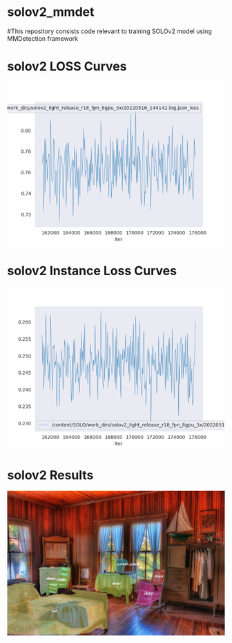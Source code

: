 # solov2_mmdet
#This repository consists code relevant to training SOLOv2 model using MMDetection framework
# solov2 LOSS Curves

<div align="center">
<img src="logs_and_plots/loss.png" width="960">
</div>

# solov2 Instance Loss Curves

<div align="center">
<img src="logs_and_plots/category_loss.png" width="960">
</div>

# solov2 Results
<div align="center">
<img src="images_test/demo_out_4.jpg" width="960">
</div>

